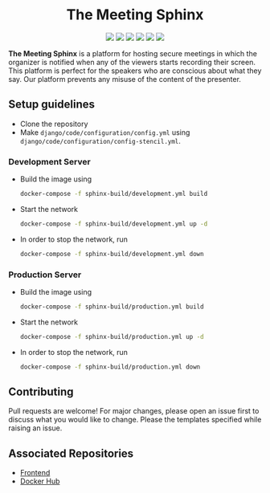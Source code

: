<h1 align="center"><b>The Meeting Sphinx</b></h1>

<p align="center">
    <img src="https://img.shields.io/github/license/aitalshashank2/The-Meeting-Sphinx" />
    <img src="https://img.shields.io/github/issues-pr-closed/aitalshashank2/The-Meeting-Sphinx" />
    <img src="https://img.shields.io/tokei/lines/github/aitalshashank2/The-Meeting-Sphinx" />
    <img src="https://img.shields.io/github/contributors/aitalshashank2/The-Meeting-Sphinx" />
    <img src="https://img.shields.io/docker/cloud/automated/aitalshashank2/the-meeting-sphinx.svg" />
    <img src="https://img.shields.io/docker/cloud/build/aitalshashank2/the-meeting-sphinx.svg" />
</p>

**The Meeting Sphinx** is a platform for hosting secure meetings in which the organizer is notified when any of the viewers starts recording their screen. This platform is perfect for the speakers who are conscious about what they say. Our platform prevents any misuse of the content of the presenter.

## Setup guidelines
- Clone the repository
- Make `django/code/configuration/config.yml` using `django/code/configuration/config-stencil.yml`.

### Development Server
- Build the image using
    ```bash
    docker-compose -f sphinx-build/development.yml build
    ```
- Start the network
    ```bash
    docker-compose -f sphinx-build/development.yml up -d
    ```
- In order to stop the network, run
    ```bash
    docker-compose -f sphinx-build/development.yml down
    ```

### Production Server
- Build the image using
    ```bash
    docker-compose -f sphinx-build/production.yml build
    ```
- Start the network
    ```bash
    docker-compose -f sphinx-build/production.yml up -d
    ```
- In order to stop the network, run
    ```bash
    docker-compose -f sphinx-build/production.yml down
    ```

## Contributing
Pull requests are welcome! For major changes, please open an issue first to discuss what you would like to change. Please the templates specified while raising an issue.

## Associated Repositories
- [Frontend](https://github.com/ShreyasTheOne/meeting-sphinx-frontend)
- [Docker Hub](https://hub.docker.com/repository/docker/aitalshashank2/the-meeting-sphinx)
